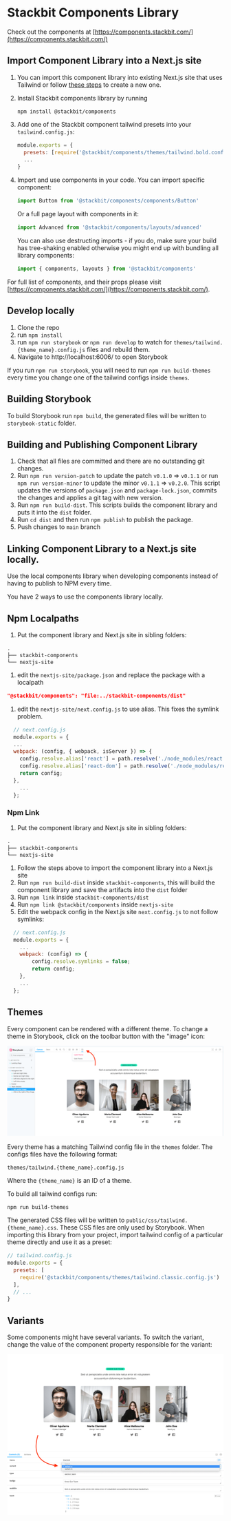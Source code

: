 # Stackbit Components Library

Check out the components at [https://components.stackbit.com/](https://components.stackbit.com/)


## Import Component Library into a Next.js site

1. You can import this component library into existing Next.js site that uses Tailwind or follow [these steps](https://tailwindcss.com/docs/guides/nextjs) to create a new one.
1. Install Stackbit components library by running

   ```shell
   npm install @stackbit/components
   ```

1. Add one of the Stackbit component tailwind presets into your `tailwind.config.js`:

   ```js
   module.exports = {
     presets: [require('@stackbit/components/themes/tailwind.bold.config')],
     ...
   }
   ```

1. Import and use components in your code. You can import specific component:

   ```js
   import Button from '@stackbit/components/components/Button'
   ```
   
   Or a full page layout with components in it:

   ```js
   import Advanced from '@stackbit/components/layouts/advanced'
   ```
   
   You can also use destructing imports - if you do, make sure your build has tree-shaking enabled otherwise you might end up with bundling all library components:
   
   ```js
   import { components, layouts } from '@stackbit/components'
   ```

For full list of components, and their props please visit  [https://components.stackbit.com/](https://components.stackbit.com/).


## Develop locally

1. Clone the repo
1. run `npm install`
1. run `npm run storybook` or `npm run develop` to watch for `themes/tailwind.{theme_name}.config.js` files and rebuild them.
1. Navigate to http://localhost:6006/ to open Storybook

If you run `npm run storybook`, you will need to run `npm run build-themes` every time you change one of the tailwind configs inside `themes`.


## Building Storybook

To build Storybook run `npm build`, the generated files will be written to `storybook-static` folder.


## Building and Publishing Component Library

1. Check that all files are committed and there are no outstanding git changes.
1. Run `npm run version-patch` to update the patch `v0.1.0` => `v0.1.1` or run `npm run version-minor` to update the minor `v0.1.1` => `v0.2.0`. This script updates the versions of `package.json` and `package-lock.json`, commits the changes and applies a git tag with new version.
1. Run `npm run build-dist`. This scripts builds the component library and puts it into the `dist` folder.
1. Run `cd dist` and then run `npm publish` to publish the package.
1. Push changes to `main` branch


## Linking Component Library to a Next.js site locally.

Use the local components library when developing components instead of having to publish to NPM every time.

You have 2 ways to use the components library locally.


## Npm Localpaths

1. Put the component library and Next.js site in sibling folders:

```
.
├── stackbit-components
└── nextjs-site
```

1. edit the `nextjs-site/package.json` and replace the package with a localpath

```json
"@stackbit/components": "file:../stackbit-components/dist"
```

1. edit the `nextjs-site/next.config.js` to use alias. This fixes the symlink problem.
  
```js
  // next.config.js
  module.exports = {
  ...
  webpack: (config, { webpack, isServer }) => {
    config.resolve.alias['react'] = path.resolve('./node_modules/react');
    config.resolve.alias['react-dom'] = path.resolve('./node_modules/react');
    return config;
  },
    ...
  };
```

### Npm Link

1. Put the component library and Next.js site in sibling folders:

```
.
├── stackbit-components
└── nextjs-site
```

1. Follow the steps above to import the component library into a Next.js site
1. Run `npm run build-dist` inside `stackbit-components`, this will build the component library and save the artifacts into the `dist` folder
1. Run `npm link` inside `stackbit-components/dist`
1. Run `npm link @stackbit/components` inside `nextjs-site`
1. Edit the webpack config in the Next.js site `next.config.js` to not follow symlinks:

```js
  // next.config.js
  module.exports = {
    ...
    webpack: (config) => {
        config.resolve.symlinks = false;
        return config;
    },
    ...
  };
```

## Themes

Every component can be rendered with a different theme. To change a theme in Storybook, click on the toolbar button with the "image" icon:

![Change theme](docs/changing-themes.png)

Every theme has a matching Tailwind config file in the `themes` folder. The configs files have the following format:

```
themes/tailwind.{theme_name}.config.js
```

Where the `{theme_name}` is an ID of a theme.

To build all tailwind configs run:

```shell
npm run build-themes
```

The generated CSS files will be written to `public/css/tailwind.{theme_name}.css`. These CSS files are only used by Storybook. When importing this library from your project, import tailwind config of a particular theme directly and use it as a preset:

```js
// tailwind.config.js
module.exports = {
  presets: [
    require('@stackbit/components/themes/tailwind.classic.config.js')
  ],
  // ...
}
```


## Variants

Some components might have several variants. To switch the variant, change the value of the component property responsible for the variant:

![Change theme](docs/changing-variants.png)
